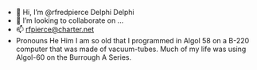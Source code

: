 - 👋 Hi, I’m @rfredpierce
Delphi
Delphi
- 💞️ I’m looking to collaborate on ...
- 📫 rfpierce@charter.net
- Pronouns He Him
  I am so old that I programmed in Algol 58 on a B-220 computer that was made of vacuum-tubes. Much of my life was using Algol-60 on the Burrough A Series. 

<!---
rfredpierce/rfredpierce is a ✨ special ✨ repository because its `README.md` (this file) appears on your GitHub profile.
You can click the Preview link to take a look at your changes.
--->
